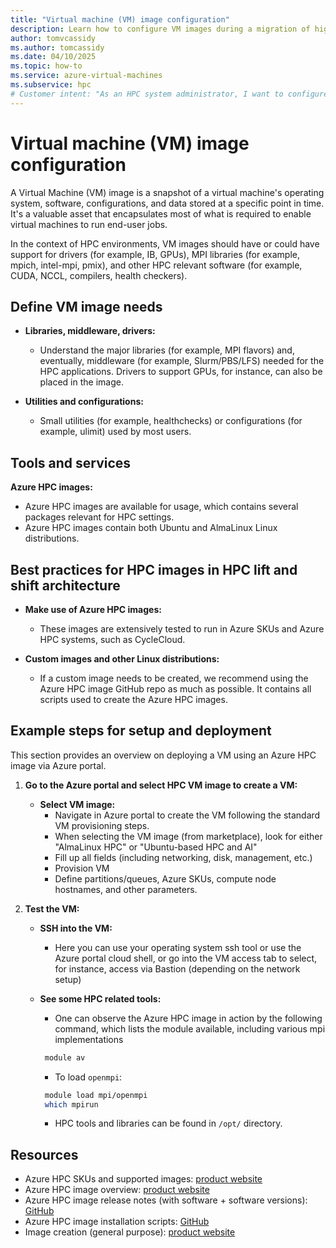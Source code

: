 ```yaml
---
title: "Virtual machine (VM) image configuration"
description: Learn how to configure VM images during a migration of high performance computing architecture.
author: tomvcassidy
ms.author: tomcassidy
ms.date: 04/10/2025
ms.topic: how-to
ms.service: azure-virtual-machines
ms.subservice: hpc
# Customer intent: "As an HPC system administrator, I want to configure VM images with the necessary libraries and drivers, so that I can ensure optimal performance for high-performance computing applications during migration."
---
```


# Virtual machine (VM) image configuration

A Virtual Machine (VM) image is a snapshot of a virtual machine's operating system, software, configurations, and data stored at a specific point in time. It's a valuable asset that encapsulates most of what is required to enable virtual machines to run end-user jobs.

In the context of HPC environments, VM images should have or could have support for drivers (for example, IB, GPUs), MPI libraries (for example, mpich, intel-mpi, pmix), and other HPC relevant software (for example, CUDA, NCCL, compilers, health checkers).

## Define VM image needs

* **Libraries, middleware, drivers:**
   - Understand the major libraries (for example, MPI flavors) and, eventually, middleware (for example, Slurm/PBS/LFS) needed for the HPC applications. Drivers to support GPUs, for instance,  can also be placed in the image.

* **Utilities and configurations:**
   - Small utilities (for example, healthchecks) or configurations (for example, ulimit) used by most users.

## Tools and services

**Azure HPC images:**
  - Azure HPC images are available for usage, which contains several packages relevant for HPC settings.
  - Azure HPC images contain both Ubuntu and AlmaLinux Linux distributions.

## Best practices for HPC images in HPC lift and shift architecture

* **Make use of Azure HPC images:**
   - These images are extensively tested to run in Azure SKUs and Azure HPC systems, such as CycleCloud.

* **Custom images and other Linux distributions:**
   - If a custom image needs to be created, we recommend using the Azure HPC image GitHub repo as much as possible. It contains all scripts used to create the Azure HPC images.

## Example steps for setup and deployment

This section provides an overview on deploying a VM using an Azure HPC image via Azure portal.

1. **Go to the Azure portal and select HPC VM image to create a VM:**

   - **Select VM image:**
     - Navigate in Azure portal to create the VM following the standard VM provisioning steps.
     - When selecting the VM image (from marketplace), look for either "AlmaLinux HPC" or  "Ubuntu-based HPC and AI"
     - Fill up all fields (including networking, disk, management, etc.)
     - Provision VM
     - Define partitions/queues, Azure SKUs, compute node hostnames, and other parameters.

2. **Test the VM:**
   - **SSH into the VM:**
     - Here you can use your operating system ssh tool or use the Azure portal cloud shell, or go into the VM access tab to select, for instance, access via Bastion (depending on the network setup)
   - **See some HPC related tools:**
     - One can observe the Azure HPC image in action by the following command, which lists the module available, including various mpi implementations

     ```bash
      module av
     ```

     - To load `openmpi`:

     ```bash
      module load mpi/openmpi
      which mpirun
     ```

     - HPC tools and libraries can be found in `/opt/` directory.

## Resources

- Azure HPC SKUs and supported images: [product website](/azure/virtual-machines/configure#vm-images)
- Azure HPC image overview: [product website](/azure/virtual-machines/configure#centos-hpc-vm-images)
- Azure HPC image release notes (with software + software versions): [GitHub](https://github.com/Azure/azhpc-images/releases)
- Azure HPC image installation scripts: [GitHub](https://github.com/Azure/azhpc-images)
- Image creation (general purpose): [product website](/azure/virtual-machines/image-version)
